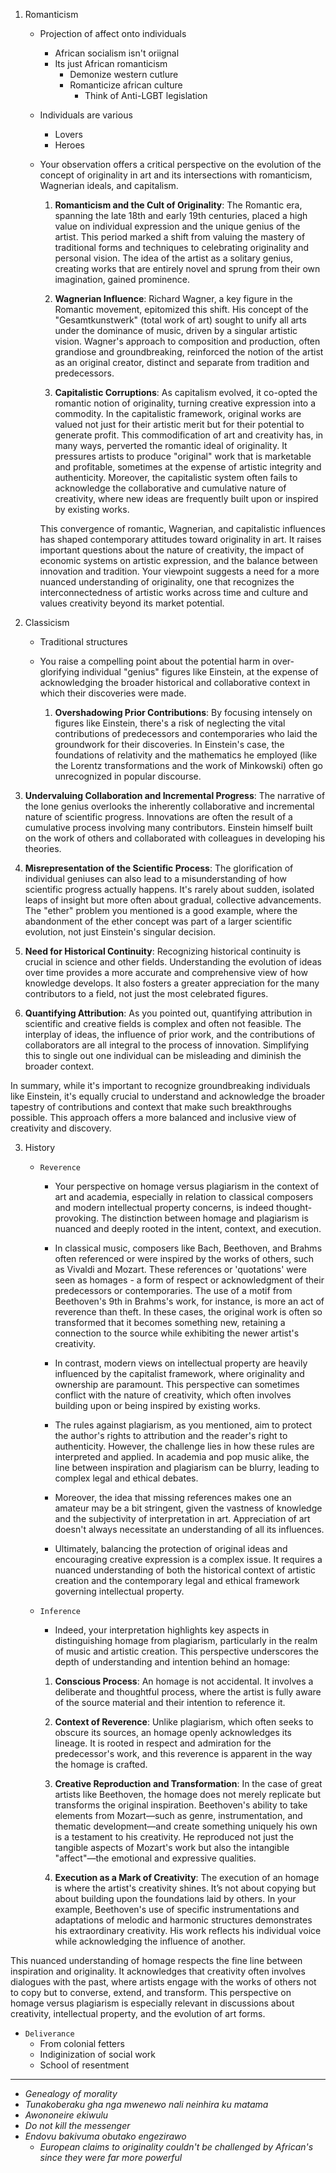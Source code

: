 1. Romanticism

   - Projection of affect onto individuals
      - African socialism isn't oriignal
      - Its just African romanticism
        - Demonize western cutlure
        - Romanticize african culture
          - Think of Anti-LGBT legislation
   
   - Individuals are various
     - Lovers
     - Heroes
    
   - Your observation offers a critical perspective on the evolution of the concept of originality in art and its intersections with romanticism, Wagnerian ideals, and capitalism.

       1. **Romanticism and the Cult of Originality**: The Romantic era, spanning the late 18th and early 19th centuries, placed a high value on individual expression and the unique genius of the artist. This period marked a shift from valuing the mastery of traditional forms and techniques to celebrating originality and personal vision. The idea of the artist as a solitary genius, creating works that are entirely novel and sprung from their own imagination, gained prominence.

       2. **Wagnerian Influence**: Richard Wagner, a key figure in the Romantic movement, epitomized this shift. His concept of the "Gesamtkunstwerk" (total work of art) sought to unify all arts under the dominance of music, driven by a singular artistic vision. Wagner's approach to composition and production, often grandiose and groundbreaking, reinforced the notion of the artist as an original creator, distinct and separate from tradition and predecessors.

       3. **Capitalistic Corruptions**: As capitalism evolved, it co-opted the romantic notion of originality, turning creative expression into a commodity. In the capitalistic framework, original works are valued not just for their artistic merit but for their potential to generate profit. This commodification of art and creativity has, in many ways, perverted the romantic ideal of originality. It pressures artists to produce "original" work that is marketable and profitable, sometimes at the expense of artistic integrity and authenticity. Moreover, the capitalistic system often fails to acknowledge the collaborative and cumulative nature of creativity, where new ideas are frequently built upon or inspired by existing works.

       This convergence of romantic, Wagnerian, and capitalistic influences has shaped contemporary attitudes toward originality in art. It raises important questions about the nature of creativity, the impact of economic systems on artistic expression, and the balance between innovation and tradition. Your viewpoint suggests a need for a more nuanced understanding of originality, one that recognizes the interconnectedness of artistic works across time and culture and values creativity beyond its market potential.
      
3. Classicism
   - Traditional structures
   - You raise a compelling point about the potential harm in over-glorifying individual "genius" figures like Einstein, at the expense of acknowledging the broader historical and collaborative context in which their discoveries were made.

      1. **Overshadowing Prior Contributions**: By focusing intensely on figures like Einstein, there's a risk of neglecting the vital contributions of predecessors and contemporaries who laid the groundwork for their discoveries. In Einstein's case, the foundations of relativity and the mathematics he employed (like the Lorentz transformations and the work of Minkowski) often go unrecognized in popular discourse.

2. **Undervaluing Collaboration and Incremental Progress**: The narrative of the lone genius overlooks the inherently collaborative and incremental nature of scientific progress. Innovations are often the result of a cumulative process involving many contributors. Einstein himself built on the work of others and collaborated with colleagues in developing his theories.

3. **Misrepresentation of the Scientific Process**: The glorification of individual geniuses can also lead to a misunderstanding of how scientific progress actually happens. It's rarely about sudden, isolated leaps of insight but more often about gradual, collective advancements. The "ether" problem you mentioned is a good example, where the abandonment of the ether concept was part of a larger scientific evolution, not just Einstein's singular decision.

4. **Need for Historical Continuity**: Recognizing historical continuity is crucial in science and other fields. Understanding the evolution of ideas over time provides a more accurate and comprehensive view of how knowledge develops. It also fosters a greater appreciation for the many contributors to a field, not just the most celebrated figures.

5. **Quantifying Attribution**: As you pointed out, quantifying attribution in scientific and creative fields is complex and often not feasible. The interplay of ideas, the influence of prior work, and the contributions of collaborators are all integral to the process of innovation. Simplifying this to single out one individual can be misleading and diminish the broader context.

In summary, while it's important to recognize groundbreaking individuals like Einstein, it's equally crucial to understand and acknowledge the broader tapestry of contributions and context that make such breakthroughs possible. This approach offers a more balanced and inclusive view of creativity and discovery.
  
3. History
   - `Reverence`
     - Your perspective on homage versus plagiarism in the context of art and academia, especially in relation to classical composers and modern intellectual property concerns, is indeed thought-provoking. The distinction between homage and plagiarism is nuanced and deeply rooted in the intent, context, and execution.

     - In classical music, composers like Bach, Beethoven, and Brahms often referenced or were inspired by the works of others, such as Vivaldi and Mozart. These references or 'quotations' were seen as homages - a form of respect or acknowledgment of their predecessors or contemporaries. The use of a motif from Beethoven's 9th in Brahms's work, for instance, is more an act of reverence than theft. In these cases, the original work is often so transformed that it becomes something new, retaining a connection to the source while exhibiting the newer artist's creativity.

     - In contrast, modern views on intellectual property are heavily influenced by the capitalist framework, where originality and ownership are paramount. This perspective can sometimes conflict with the nature of creativity, which often involves building upon or being inspired by existing works. 

     - The rules against plagiarism, as you mentioned, aim to protect the author's rights to attribution and the reader's right to authenticity. However, the challenge lies in how these rules are interpreted and applied. In academia and pop music alike, the line between inspiration and plagiarism can be blurry, leading to complex legal and ethical debates.

     - Moreover, the idea that missing references makes one an amateur may be a bit stringent, given the vastness of knowledge and the subjectivity of interpretation in art. Appreciation of art doesn't always necessitate an understanding of all its influences.

     - Ultimately, balancing the protection of original ideas and encouraging creative expression is a complex issue. It requires a nuanced understanding of both the historical context of artistic creation and the contemporary legal and ethical framework governing intellectual property.
   - `Inference`
     - Indeed, your interpretation highlights key aspects in distinguishing homage from plagiarism, particularly in the realm of music and artistic creation. This perspective underscores the depth of understanding and intention behind an homage:

     1. **Conscious Process**: An homage is not accidental. It involves a deliberate and thoughtful process, where the artist is fully aware of the source material and their intention to reference it.

     2. **Context of Reverence**: Unlike plagiarism, which often seeks to obscure its sources, an homage openly acknowledges its lineage. It is rooted in respect and admiration for the predecessor's work, and this reverence is apparent in the way the homage is crafted.

     3. **Creative Reproduction and Transformation**: In the case of great artists like Beethoven, the homage does not merely replicate but transforms the original inspiration. Beethoven's ability to take elements from Mozart—such as genre, instrumentation, and thematic development—and create something uniquely his own is a testament to his creativity. He reproduced not just the tangible aspects of Mozart's work but also the intangible "affect"—the emotional and expressive qualities.

     4. **Execution as a Mark of Creativity**: The execution of an homage is where the artist's creativity shines. It’s not about copying but about building upon the foundations laid by others. In your example, Beethoven's use of specific instrumentations and adaptations of melodic and harmonic structures demonstrates his extraordinary creativity. His work reflects his individual voice while acknowledging the influence of another.

This nuanced understanding of homage respects the fine line between inspiration and originality. It acknowledges that creativity often involves dialogues with the past, where artists engage with the works of others not to copy but to converse, extend, and transform. This perspective on homage versus plagiarism is especially relevant in discussions about creativity, intellectual property, and the evolution of art forms.
   - `Deliverance`
     - From colonial fetters
     - Indiginization of social work
     - School of resentment


   ----
   - *Genealogy of morality*
   - *Tunakoberaku gha nga mwenewo nali neinhira ku matama*
   - *Awononeire ekiwulu*   
   - *Do not kill the messenger*
   - *Endovu bakivuma obutako engezirawo*
      - *European claims to originality couldn't be challenged by African's since they were far more powerful*
